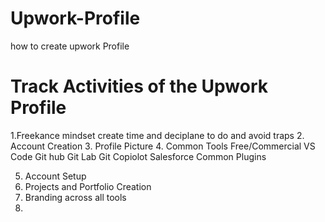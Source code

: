 # Upwork-Profile
how to create upwork Profile
# Track Activities of the Upwork Profile
1.Freekance mindset 
   create time and deciplane 
   to do and avoid traps
2. Account Creation
3. Profile Picture
4. Common Tools Free/Commercial
   VS Code
   Git hub
   Git Lab
   Git Copiolot
   Salesforce
   Common Plugins
   
5. Account Setup
6. Projects and Portfolio Creation
7. Branding across all tools
8. 
